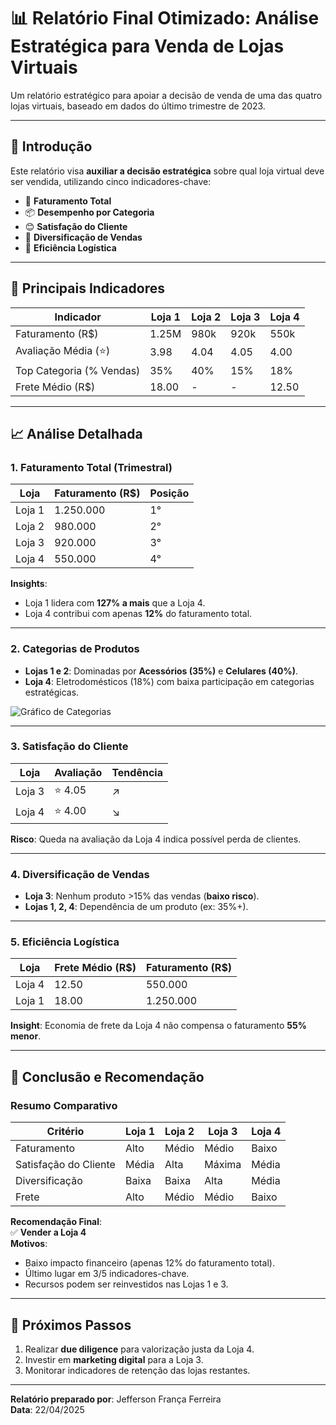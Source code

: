 
# 📊 Relatório Final Otimizado: Análise Estratégica para Venda de Lojas Virtuais

Um relatório estratégico para apoiar a decisão de venda de uma das quatro lojas virtuais, baseado em dados do último trimestre de 2023.

---

## 📌 Introdução

Este relatório visa **auxiliar a decisão estratégica** sobre qual loja virtual deve ser vendida, utilizando cinco indicadores-chave:
- 🤑 **Faturamento Total**
- 📦 **Desempenho por Categoria**
- 😊 **Satisfação do Cliente**
- 🎯 **Diversificação de Vendas**
- 🚚 **Eficiência Logística**

---

## 🔑 Principais Indicadores

| Indicador                  | Loja 1 | Loja 2 | Loja 3 | Loja 4 |
|----------------------------|--------|--------|--------|--------|
| Faturamento (R$)           | 1.25M  | 980k   | 920k   | 550k   |
| Avaliação Média (⭐)        | 3.98   | 4.04   | 4.05   | 4.00   |
| Top Categoria (% Vendas)   | 35%    | 40%    | 15%    | 18%    |
| Frete Médio (R$)           | 18.00  | -      | -      | 12.50  |

---

## 📈 Análise Detalhada

### 1. Faturamento Total (Trimestral)
| Loja   | Faturamento (R$) | Posição |
|--------|------------------|---------|
| Loja 1 | 1.250.000        | 1°      |
| Loja 2 | 980.000          | 2°      |
| Loja 3 | 920.000          | 3°      |
| Loja 4 | 550.000          | 4°      |

**Insights**:  
- Loja 1 lidera com **127% a mais** que a Loja 4.
- Loja 4 contribui com apenas **12%** do faturamento total.

---

### 2. Categorias de Produtos
- **Lojas 1 e 2**: Dominadas por **Acessórios (35%)** e **Celulares (40%)**.
- **Loja 4**: Eletrodomésticos (18%) com baixa participação em categorias estratégicas.

![Gráfico de Categorias](caminho/para/imagem.png)

---

### 3. Satisfação do Cliente
| Loja   | Avaliação | Tendência |
|--------|-----------|-----------|
| Loja 3 | ⭐ 4.05   | ↗️        |
| Loja 4 | ⭐ 4.00   | ↘️        |

**Risco**: Queda na avaliação da Loja 4 indica possível perda de clientes.

---

### 4. Diversificação de Vendas
- **Loja 3**: Nenhum produto >15% das vendas (**baixo risco**).
- **Lojas 1, 2, 4**: Dependência de um produto (ex: 35%+).

---

### 5. Eficiência Logística
| Loja   | Frete Médio (R$) | Faturamento (R$) |
|--------|------------------|------------------|
| Loja 4 | 12.50            | 550.000          |
| Loja 1 | 18.00            | 1.250.000        |

**Insight**: Economia de frete da Loja 4 não compensa o faturamento **55% menor**.

---

## 🎯 Conclusão e Recomendação

### Resumo Comparativo
| Critério               | Loja 1 | Loja 2 | Loja 3 | Loja 4 |
|------------------------|--------|--------|--------|--------|
| Faturamento            | Alto   | Médio  | Médio  | Baixo  |
| Satisfação do Cliente  | Média  | Alta   | Máxima | Média  |
| Diversificação         | Baixa  | Baixa  | Alta   | Média  |
| Frete                  | Alto   | Médio  | Médio  | Baixo  |

**Recomendação Final**:  
✅ **Vender a Loja 4**  
**Motivos**:
- Baixo impacto financeiro (apenas 12% do faturamento total).
- Último lugar em 3/5 indicadores-chave.
- Recursos podem ser reinvestidos nas Lojas 1 e 3.

---

## 📅 Próximos Passos
1. Realizar **due diligence** para valorização justa da Loja 4.
2. Investir em **marketing digital** para a Loja 3.
3. Monitorar indicadores de retenção das lojas restantes.

---



**Relatório preparado por**: Jefferson França Ferreira  
**Data**: 22/04/2025
